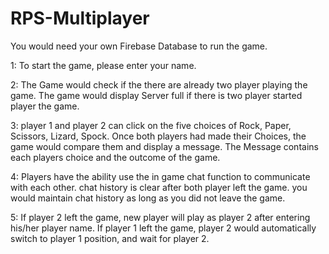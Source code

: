 # RPS-Multiplayer

You would need your own Firebase Database to run the game.


1:  To start the game, please enter your name.  

2:  The Game would check if the there are already two player playing the game. 
		The game would display Server full if there is two player started player the game.

3:	player 1 and player 2 can click on the five choices of Rock, Paper, Scissors, Lizard, Spock. 
		Once both players had made their Choices, the game would compare them and display a message.
		The Message contains each players choice and the outcome of the game.
		
4: 	Players have the ability use the in game chat function to communicate with each other. 
		chat history is clear after both player left the game. you would maintain chat history as long as you did not leave the game.
		
5:	If player 2 left the game, new player will play as player 2 after entering his/her player name.
		If player 1 left the game, player 2 would automatically switch to player 1 position, and wait for player 2.
